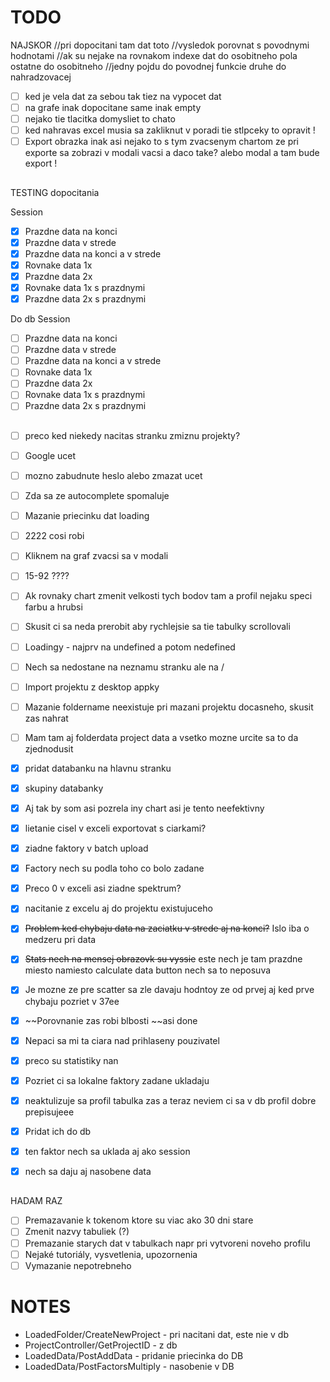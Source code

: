 # TODO

NAJSKOR
//pri dopocitani tam dat toto
//vysledok porovnat s povodnymi hodnotami
//ak su nejake na rovnakom indexe dat do osobitneho pola ostatne do osobitneho
//jedny pojdu do povodnej funkcie druhe do nahradzovacej

- [ ] ked je vela dat za sebou tak tiez na vypocet dat
- [ ] na grafe inak dopocitane same inak empty
- [ ] nejako tie tlacitka domysliet to chato
- [ ] ked nahravas excel musia sa zakliknut v poradi tie stlpceky to opravit !
- [ ] Export obrazka inak asi nejako to s tym zvacsenym chartom ze pri exporte sa zobrazi v modali vacsi a daco take? alebo modal a tam bude export !

##

TESTING dopocitania

Session

- [x] Prazdne data na konci
- [x] Prazdne data v strede
- [x] Prazdne data na konci a v strede
- [x] Rovnake data 1x
- [x] Prazdne data 2x
- [x] Rovnake data 1x s prazdnymi
- [x] Prazdne data 2x s prazdnymi

Do db
Session

- [ ] Prazdne data na konci
- [ ] Prazdne data v strede
- [ ] Prazdne data na konci a v strede
- [ ] Rovnake data 1x
- [ ] Prazdne data 2x
- [ ] Rovnake data 1x s prazdnymi
- [ ] Prazdne data 2x s prazdnymi

##

- [ ] preco ked niekedy nacitas stranku zmiznu projekty?
- [ ] Google ucet
- [ ] mozno zabudnute heslo alebo zmazat ucet
- [ ] Zda sa ze autocomplete spomaluje
- [ ] Mazanie priecinku dat loading
- [ ] 2222 cosi robi
- [ ] Kliknem na graf zvacsi sa v modali
- [ ] 15-92 ????
- [ ] Ak rovnaky chart zmenit velkosti tych bodov tam a profil nejaku speci farbu a hrubsi
- [ ] Skusit ci sa neda prerobit aby rychlejsie sa tie tabulky scrollovali
- [ ] Loadingy - najprv na undefined a potom nedefined
- [ ] Nech sa nedostane na neznamu stranku ale na /
- [ ] Import projektu z desktop appky
- [ ] Mazanie foldername neexistuje pri mazani projektu docasneho, skusit zas nahrat
- [ ] Mam tam aj folderdata project data a vsetko mozne urcite sa to da zjednodusit

- [x] pridat databanku na hlavnu stranku
- [x] skupiny databanky
- [x] Aj tak by som asi pozrela iny chart asi je tento neefektivny
- [x] lietanie cisel v exceli exportovat s ciarkami?
- [x] ziadne faktory v batch upload
- [x] Factory nech su podla toho co bolo zadane
- [x] Preco 0 v exceli asi ziadne spektrum?
- [x] nacitanie z excelu aj do projektu existujuceho
- [x] ~~Problem ked chybaju data na zaciatku v strede aj na konci?~~ Islo iba o medzeru pri data
- [x] ~~Stats nech na mensej obrazovk su vyssie~~ este nech je tam prazdne miesto namiesto calculate data button nech sa to neposuva
- [x] Je mozne ze pre scatter sa zle davaju hodntoy ze od prvej aj ked prve chybaju pozriet v 37ee
- [x] ~~Porovnanie zas robi blbosti ~~asi done
- [x] Nepaci sa mi ta ciara nad prihlaseny pouzivatel
- [x] preco su statistiky nan
- [x] Pozriet ci sa lokalne faktory zadane ukladaju
- [x] neaktulizuje sa profil tabulka zas a teraz neviem ci sa v db profil dobre prepisujeee
- [x] Pridat ich do db
- [x] ten faktor nech sa uklada aj ako session
- [x] nech sa daju aj nasobene data

##

HADAM RAZ

- [ ] Premazavanie k tokenom ktore su viac ako 30 dni stare
- [ ] Zmenit nazvy tabuliek (?)
- [ ] Premazanie starych dat v tabulkach napr pri vytvoreni noveho profilu
- [ ] Nejaké tutoriály, vysvetlenia, upozornenia
- [ ] Vymazanie nepotrebneho

# NOTES

- LoadedFolder/CreateNewProject - pri nacitani dat, este nie v db
- ProjectController/GetProjectID - z db
- LoadedData/PostAddData - pridanie priecinka do DB
- LoadedData/PostFactorsMultiply - nasobenie v DB
